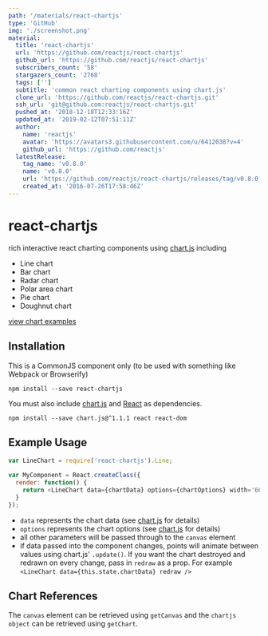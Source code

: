 ```yaml
---
path: '/materials/react-chartjs'
type: 'GitHub'
img: './screenshot.png'
material:
  title: 'react-chartjs'
  url: 'https://github.com/reactjs/react-chartjs'
  github_url: 'https://github.com/reactjs/react-chartjs'
  subscribers_count: '58'
  stargazers_count: '2768'
  tags: ['']
  subtitle: 'common react charting components using chart.js'
  clone_url: 'https://github.com/reactjs/react-chartjs.git'
  ssh_url: 'git@github.com:reactjs/react-chartjs.git'
  pushed_at: '2018-12-18T12:33:16Z'
  updated_at: '2019-02-12T07:51:11Z'
  author:
    name: 'reactjs'
    avatar: 'https://avatars3.githubusercontent.com/u/6412038?v=4'
    github_url: 'https://github.com/reactjs'
  latestRelease:
    tag_name: 'v0.8.0'
    name: 'v0.8.0'
    url: 'https://github.com/reactjs/react-chartjs/releases/tag/v0.8.0'
    created_at: '2016-07-26T17:58:46Z'
---
```

react-chartjs
============

rich interactive react charting components using [chart.js](http://www.chartjs.org/) including

* Line chart
* Bar chart
* Radar chart
* Polar area chart
* Pie chart
* Doughnut chart

[view chart examples](http://reactjs.github.io/react-chartjs/index.html)

Installation
------------
This is a CommonJS component only (to be used with something like Webpack or Browserify)
```
npm install --save react-chartjs
```
You must also include [chart.js](https://www.npmjs.com/package/chart.js) and [React](https://www.npmjs.com/package/react) as dependencies.  
```
npm install --save chart.js@^1.1.1 react react-dom
```  

Example Usage
-------------
```javascript
var LineChart = require('react-chartjs').Line;

var MyComponent = React.createClass({
  render: function() {
    return <LineChart data={chartData} options={chartOptions} width='600' height='250'/>
  }
});
```

* ```data``` represents the chart data (see [chart.js](https://github.com/chartjs/Chart.js/tree/v1.1.1/docs) for details)
* ```options``` represents the chart options (see [chart.js](https://github.com/chartjs/Chart.js/tree/v1.1.1/docs) for details)
* all other parameters will be passed through to the ```canvas``` element
* if data passed into the component changes, points will animate between values using chart.js' ```.update()```. If you want the chart destroyed and redrawn on every change, pass in ```redraw``` as a prop. For example ```<LineChart data={this.state.chartData} redraw />```

Chart References
----------------
The ```canvas``` element can be retrieved using ```getCanvas``` and the ```chartjs object``` can be retrieved using ```getChart```.
